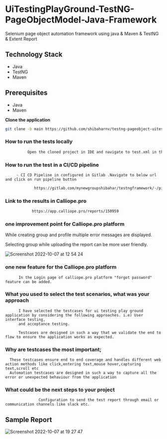 # UiTestingPlayGround-TestNG-PageObjectModel-Java-Framework

Selenium page object automation framework using java &amp; Maven &amp; TestNG & Extent Report


## Technology Stack

- Java
- TestNG
- Maven


## Prerequisites
- Java
- Maven


**Clone the application**

```bash
git clone -b main https://github.com/shibaharnv/testng-pageobject-uitestingplayground-java-framework.git
```

### How to run the tests locally ###

```bash
          Open the cloned project in IDE and navigate to test.xml in the root directory and run it.
```



### How to run the test in a CI/CD pipeline

         - CI CD Pipeline in configured in Gitlab .Navigate to below url and click on run pipeline button

```bash
             https://gitlab.com/mynewgroupshibahar/testngframework/-/pipelines/new

```


### Link to the results in Calliope.pro ###



```bash
            https://app.calliope.pro/reports/150959

```


### one improvement point for Calliope.pro platform ###

While creating group and profile multiple error messages are displayed.

Selecting group  while uploading the report can be more user friendly.


![Screenshot 2022-10-07 at 12 54 24](https://user-images.githubusercontent.com/65211677/194496474-72526f94-31c4-4dc9-a264-ba9094370c02.png)


### one new feature for the Calliope.pro platform ###

          In the Login page of calliope.pro platform "forgot password" feature can be added.


### What you used to select the test scenarios, what was your approach ###

          I have selected the testcases for ui testing play ground application by considering the following approaches. i.e) User interface testing,
          and acceptance testing.
          
          Testcases are designed in such a way that we validate the end to flow to ensure the application works as expected.

### Why are testcases the most important; ###     

      These testcases ensure end to end coverage and handles different web action methods like click,entering text,mouse hover,capturing text,scroll etc
      Automation testcases are designed in such a way to capture all the error or unexpected behaviour from the application      


### What could be the next steps to your project ###

                   Configuration to send the test report through email or communication channels like slack etc.


## Sample Report

![Screenshot 2022-10-07 at 19 27 47](https://user-images.githubusercontent.com/65211677/194571163-44079bb2-f41f-4b0c-8d25-0e052ce4a33a.png)



